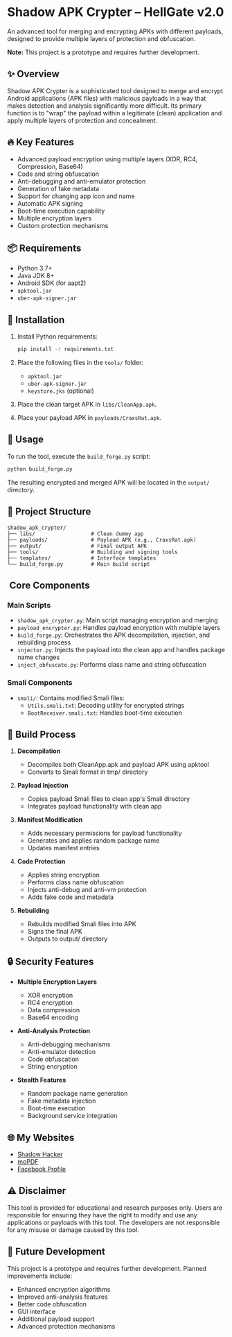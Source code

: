 # Shadow APK Crypter – HellGate v2.0

An advanced tool for merging and encrypting APKs with different payloads, designed to provide multiple layers of protection and obfuscation.

**Note:** This project is a prototype and requires further development.

## ✨ Overview

Shadow APK Crypter is a sophisticated tool designed to merge and encrypt Android applications (APK files) with malicious payloads in a way that makes detection and analysis significantly more difficult. Its primary function is to "wrap" the payload within a legitimate (clean) application and apply multiple layers of protection and concealment.

## 🔥 Key Features

* Advanced payload encryption using multiple layers (XOR, RC4, Compression, Base64)
* Code and string obfuscation
* Anti-debugging and anti-emulator protection
* Generation of fake metadata
* Support for changing app icon and name
* Automatic APK signing
* Boot-time execution capability
* Multiple encryption layers
* Custom protection mechanisms

## 📦 Requirements

* Python 3.7+
* Java JDK 8+
* Android SDK (for aapt2)
* `apktool.jar`
* `uber-apk-signer.jar`

## 🔧 Installation

1. Install Python requirements:

    ```bash
    pip install -r requirements.txt
    ```

2. Place the following files in the `tools/` folder:

    *   `apktool.jar`
    *   `uber-apk-signer.jar`
    *   `keystore.jks` (optional)

3. Place the clean target APK in `libs/CleanApp.apk`.
4. Place your payload APK in `payloads/CraxsRat.apk`.

## 🚀 Usage

To run the tool, execute the `build_forge.py` script:

```bash
python build_forge.py
```

The resulting encrypted and merged APK will be located in the `output/` directory.

## 📂 Project Structure

```
shadow_apk_crypter/
├── libs/                  # Clean dummy app
├── payloads/              # Payload APK (e.g., CraxsRat.apk)
├── output/                # Final output APK
├── tools/                 # Building and signing tools
├── templates/             # Interface templates
└── build_forge.py         # Main build script
```

##   ️ Core Components

### Main Scripts
* `shadow_apk_crypter.py`: Main script managing encryption and merging
* `payload_encrypter.py`: Handles payload encryption with multiple layers
* `build_forge.py`: Orchestrates the APK decompilation, injection, and rebuilding process
* `injector.py`: Injects the payload into the clean app and handles package name changes
* `inject_obfuscate.py`: Performs class name and string obfuscation

### Smali Components
* `smali/`: Contains modified Smali files:
  * `Utils.smali.txt`: Decoding utility for encrypted strings
  * `BootReceiver.smali.txt`: Handles boot-time execution

## 🔄 Build Process

1. **Decompilation**
   * Decompiles both CleanApp.apk and payload APK using apktool
   * Converts to Smali format in tmp/ directory

2. **Payload Injection**
   * Copies payload Smali files to clean app's Smali directory
   * Integrates payload functionality with clean app

3. **Manifest Modification**
   * Adds necessary permissions for payload functionality
   * Generates and applies random package name
   * Updates manifest entries

4. **Code Protection**
   * Applies string encryption
   * Performs class name obfuscation
   * Injects anti-debug and anti-vm protection
   * Adds fake code and metadata

5. **Rebuilding**
   * Rebuilds modified Smali files into APK
   * Signs the final APK
   * Outputs to output/ directory

## 🔒 Security Features

* **Multiple Encryption Layers**
  * XOR encryption
  * RC4 encryption
  * Data compression
  * Base64 encoding

* **Anti-Analysis Protection**
  * Anti-debugging mechanisms
  * Anti-emulator detection
  * Code obfuscation
  * String encryption

* **Stealth Features**
  * Random package name generation
  * Fake metadata injection
  * Boot-time execution
  * Background service integration

## 🌐 My Websites

* [Shadow Hacker](https://www.shadowhackr.com/)
* [moPDF](https://www.mopdf.com/)
* [Facebook Profile](https://www.facebook.com/Tareq.DJX/)

## ⚠️ Disclaimer

This tool is provided for educational and research purposes only. Users are responsible for ensuring they have the right to modify and use any applications or payloads with this tool. The developers are not responsible for any misuse or damage caused by this tool.

## 🔄 Future Development

This project is a prototype and requires further development. Planned improvements include:
* Enhanced encryption algorithms
* Improved anti-analysis features
* Better code obfuscation
* GUI interface
* Additional payload support
* Advanced protection mechanisms

